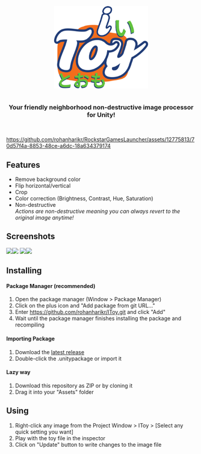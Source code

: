 <div align="center">
<img src="./README/logo.png" alt="IToy" align="center" width="250px" />
</div>
<br/>
<h3 align="center">Your friendly neighborhood non-destructive image processor for Unity!</h3>
<br/>

https://github.com/rohanharikr/RockstarGamesLauncher/assets/12775813/70d57f4a-8853-48ce-a6dc-18a634379174

## Features 

- Remove background color
- Flip horizontal/vertical
- Crop
- Color correction (Brightness, Contrast, Hue, Saturation)
- Non-destructive  
  *Actions are non-destructive meaning you can always revert to the original image anytime!*

## Screenshots

<img src="./README/HomeView.png" width="50%"/><img src="./README/Search.png" width="50%"/>
<img src="./README/PlayView.png" width="50%"/><img src="./README/DetailModal.png" width="50%"/>

## Installing

#### Package Manager (recommended)
1. Open the package manager (Window > Package Manager)
1. Click on the plus icon and "Add package from git URL..."
1. Enter https://github.com/rohanharikr/IToy.git and click "Add"
1. Wait until the package manager finishes installing the package and recompiling

#### Importing Package
1. Download the [latest release](https://github.com/rohanharikr/IToy/releases)
1. Double-click the .unitypackage or import it
   
#### Lazy way
1. Download this repository as ZIP or by cloning it
1. Drag it into your "Assets" folder

## Using

1. Right-click any image from the Project Window > IToy > [Select any quick setting you want]
2. Play with the toy file in the inspector
3. Click on "Update" button to write changes to the image file



